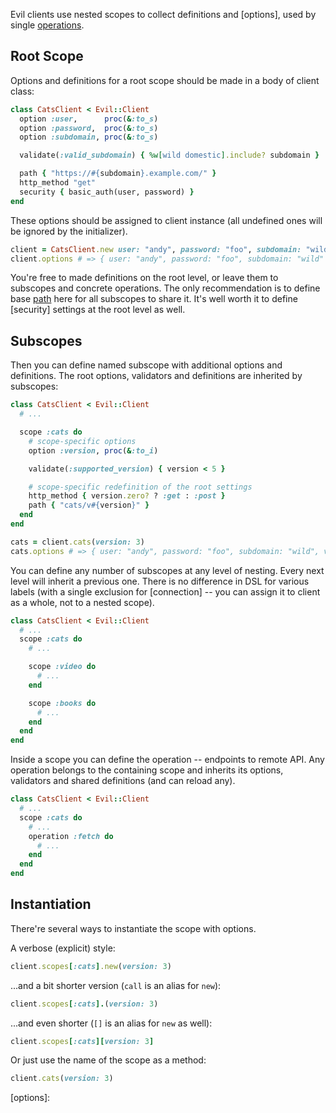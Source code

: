 Evil clients use nested scopes to collect definitions and [options], used by single [operations].

## Root Scope

Options and definitions for a root scope should be made in a body of client class:

```ruby
class CatsClient < Evil::Client
  option :user,      proc(&:to_s)
  option :password,  proc(&:to_s)
  option :subdomain, proc(&:to_s)

  validate(:valid_subdomain) { %w[wild domestic].include? subdomain }

  path { "https://#{subdomain}.example.com/" }
  http_method "get"
  security { basic_auth(user, password) }
end
```

These options should be assigned to client instance (all undefined ones will be ignored by the initializer).

```ruby
client = CatsClient.new user: "andy", password: "foo", subdomain: "wild"
client.options # => { user: "andy", password: "foo", subdomain: "wild" }
```

You're free to made definitions on the root level, or leave them to subscopes and concrete operations. The only recommendation is to define base [path] here for all subscopes to share it. It's well worth it to define [security] settings at the root level as well.

## Subscopes

Then you can define named subscope with additional options and definitions. The root options, validators and definitions are inherited by subscopes:

```ruby
class CatsClient < Evil::Client
  # ...

  scope :cats do
    # scope-specific options
    option :version, proc(&:to_i)

    validate(:supported_version) { version < 5 }

    # scope-specific redefinition of the root settings
    http_method { version.zero? ? :get : :post }
    path { "cats/v#{version}" }
  end
end
```

```ruby
cats = client.cats(version: 3)
cats.options # => { user: "andy", password: "foo", subdomain: "wild", version: 3 }
```

You can define any number of subscopes at any level of nesting. Every next level will inherit a previous one. There is no difference in DSL for various labels (with a single exclusion for [connection] -- you can assign it to client as a whole, not to a nested scope).

```ruby
class CatsClient < Evil::Client
  # ...
  scope :cats do
    # ...

    scope :video do
      # ...
    end

    scope :books do
      # ...
    end
  end
end
```

Inside a scope you can define the operation -- endpoints to remote API. Any operation belongs to the containing scope and inherits its options, validators and shared definitions (and can reload any).

```ruby
class CatsClient < Evil::Client
  # ...
  scope :cats do
    # ...
    operation :fetch do
      # ...
    end
  end
end
```

## Instantiation

There're several ways to instantiate the scope with options.

A verbose (explicit) style:

```ruby
client.scopes[:cats].new(version: 3)
```

...and a bit shorter version (`call` is an alias for `new`):

```ruby
client.scopes[:cats].(version: 3)
```

...and even shorter (`[]` is an alias for `new` as well):

```ruby
client.scopes[:cats][version: 3]
```

Or just use the name of the scope as a method:

```ruby
client.cats(version: 3)
```

[operations]:
[connection]:
[path]:
[security]:
[options]:
